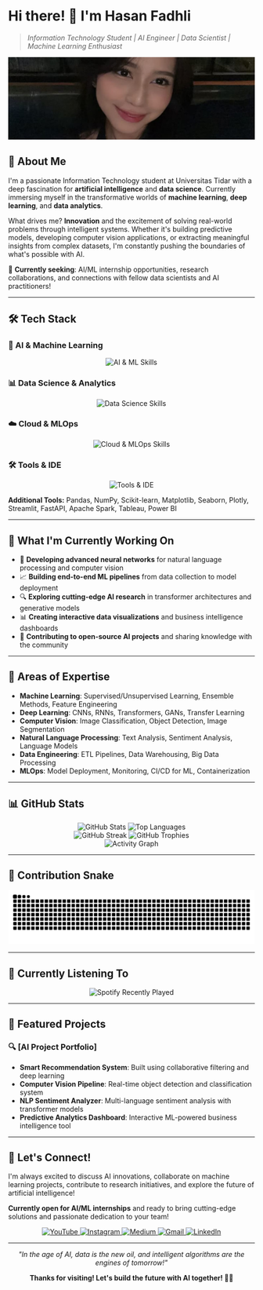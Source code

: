 # Hi there! 👋 I'm Hasan Fadhli

> *Information Technology Student | AI Engineer | Data Scientist | Machine Learning Enthusiast*

![kath](head/kath.jpg)

## 🚀 About Me

I'm a passionate Information Technology student at Universitas Tidar with a deep fascination for **artificial intelligence** and **data science**. Currently immersing myself in the transformative worlds of **machine learning**, **deep learning**, and **data analytics**.

What drives me? **Innovation** and the excitement of solving real-world problems through intelligent systems. Whether it's building predictive models, developing computer vision applications, or extracting meaningful insights from complex datasets, I'm constantly pushing the boundaries of what's possible with AI.

🎯 **Currently seeking**: AI/ML internship opportunities, research collaborations, and connections with fellow data scientists and AI practitioners!

---

## 🛠️ Tech Stack

### 🤖 AI & Machine Learning
<div align="center">
  <img src="https://skillicons.dev/icons?i=py,pytorch,tensorflow,opencv,sklearn" alt="AI & ML Skills" />
</div>

### 📊 Data Science & Analytics
<div align="center">
  <img src="https://skillicons.dev/icons?i=py,r,postgres,mysql,sqlite,mongodb" alt="Data Science Skills" />
</div>

### ☁️ Cloud & MLOps
<div align="center">
  <img src="https://skillicons.dev/icons?i=aws,gcp,docker,git,github" alt="Cloud & MLOps Skills" />
</div>

### 🛠️ Tools & IDE
<div align="center">
  <img src="https://skillicons.dev/icons?i=vscode" alt="Tools & IDE" />
</div>

**Additional Tools:** Pandas, NumPy, Scikit-learn, Matplotlib, Seaborn, Plotly, Streamlit, FastAPI, Apache Spark, Tableau, Power BI

---

## 🌱 What I'm Currently Working On

- 🧠 **Developing advanced neural networks** for natural language processing and computer vision
- 📈 **Building end-to-end ML pipelines** from data collection to model deployment
- 🔍 **Exploring cutting-edge AI research** in transformer architectures and generative models
- 📊 **Creating interactive data visualizations** and business intelligence dashboards
- 🤝 **Contributing to open-source AI projects** and sharing knowledge with the community

---

## 🎯 Areas of Expertise

- **Machine Learning**: Supervised/Unsupervised Learning, Ensemble Methods, Feature Engineering
- **Deep Learning**: CNNs, RNNs, Transformers, GANs, Transfer Learning
- **Computer Vision**: Image Classification, Object Detection, Image Segmentation
- **Natural Language Processing**: Text Analysis, Sentiment Analysis, Language Models
- **Data Engineering**: ETL Pipelines, Data Warehousing, Big Data Processing
- **MLOps**: Model Deployment, Monitoring, CI/CD for ML, Containerization

---

## 📊 GitHub Stats

<div align="center">
  <img src="https://github-readme-stats.vercel.app/api?username=faveria&hide_title=false&hide_rank=false&show_icons=true&include_all_commits=true&count_private=true&disable_animations=false&theme=radical&locale=en&hide_border=false" height="150" alt="GitHub Stats" />
  <img src="https://github-readme-stats.vercel.app/api/top-langs?username=faveria&locale=en&hide_title=false&layout=compact&card_width=320&langs_count=5&theme=radical&hide_border=false" height="150" alt="Top Languages" />
</div>

<div align="center">
  <img src="https://streak-stats.demolab.com?user=faveria&locale=en&mode=daily&theme=radical&hide_border=false&border_radius=5" height="150" alt="GitHub Streak" />
  <img src="https://github-profile-trophy.vercel.app?username=faveria&theme=radical&column=-1&row=1&margin-w=8&margin-h=8&no-bg=false&no-frame=false" height="150" alt="GitHub Trophies" />
</div>

<div align="center">
  <img src="https://github-readme-activity-graph.vercel.app/graph?username=faveria&radius=16&theme=radical&area=true" height="300" alt="Activity Graph" />
</div>

---

## 🐍 Contribution Snake

<div align="center">
  <img src="https://raw.githubusercontent.com/faveria/faveria/output/snake.svg" alt="Snake Animation" />
</div>

---

## 🎵 Currently Listening To

<div align="center">
  <img src="https://spotify-recently-played-readme.vercel.app/api?user=31kwrjaxhcc6aqj6r5nzfghv52s4&count=5&unique=true" alt="Spotify Recently Played" />
</div>

---

## 🚀 Featured Projects

### 🔍 [AI Project Portfolio]
- **Smart Recommendation System**: Built using collaborative filtering and deep learning
- **Computer Vision Pipeline**: Real-time object detection and classification system
- **NLP Sentiment Analyzer**: Multi-language sentiment analysis with transformer models
- **Predictive Analytics Dashboard**: Interactive ML-powered business intelligence tool

---

## 🤝 Let's Connect!

I'm always excited to discuss AI innovations, collaborate on machine learning projects, contribute to research initiatives, and explore the future of artificial intelligence!

**Currently open for AI/ML internships** and ready to bring cutting-edge solutions and passionate dedication to your team!

<div align="center">
  <a href="https://www.youtube.com/@faveria77" target="_blank">
    <img src="https://raw.githubusercontent.com/maurodesouza/profile-readme-generator/master/src/assets/icons/social/youtube/default.svg" width="52" height="40" alt="YouTube" />
  </a>
  <a href="https://www.instagram.com/faveria_/" target="_blank">
    <img src="https://raw.githubusercontent.com/maurodesouza/profile-readme-generator/master/src/assets/icons/social/instagram/default.svg" width="52" height="40" alt="Instagram" />
  </a>
  <a href="https://medium.com/@hasanfadhli699" target="_blank">
    <img src="https://raw.githubusercontent.com/maurodesouza/profile-readme-generator/master/src/assets/icons/social/medium/default.svg" width="52" height="40" alt="Medium" />
  </a>
  <a href="mailto:hasanfadhli699@gmail.com" target="_blank">
    <img src="https://raw.githubusercontent.com/maurodesouza/profile-readme-generator/master/src/assets/icons/social/gmail/default.svg" width="52" height="40" alt="Gmail" />
  </a>
  <a href="#" target="_blank">
    <img src="https://raw.githubusercontent.com/maurodesouza/profile-readme-generator/master/src/assets/icons/social/linkedin/default.svg" width="52" height="40" alt="LinkedIn" />
  </a>
</div>

---

<div align="center">
  <i>"In the age of AI, data is the new oil, and intelligent algorithms are the engines of tomorrow!"</i>
  
  **Thanks for visiting! Let's build the future with AI together! 🤖✨**
</div>